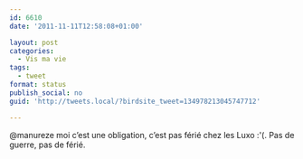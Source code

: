 ```yaml
---
id: 6610
date: '2011-11-11T12:58:08+01:00'

layout: post
categories:
  - Vis ma vie
tags:
  - tweet
format: status
publish_social: no
guid: 'http://tweets.local/?birdsite_tweet=134978213045747712'

---
```


@manureze moi c’est une obligation, c’est pas férié chez les Luxo :'(. Pas de guerre, pas de férié.
